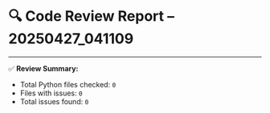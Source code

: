 # 🔍 Code Review Report – 20250427_041109

---

✅ **Review Summary:**
- Total Python files checked: `0`
- Files with issues: `0`
- Total issues found: `0`
